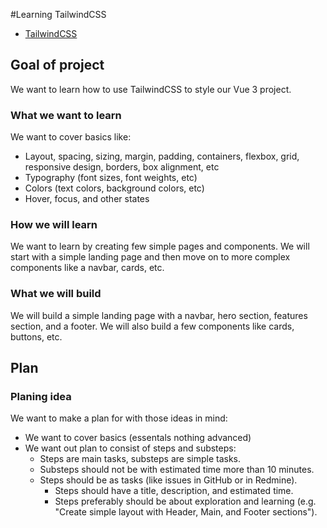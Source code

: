 #Learning TailwindCSS
- [TailwindCSS](https://tailwindcss.com/docs/installation)

## Goal of project
We want to learn how to use TailwindCSS to style our Vue 3 project.
### What we want to learn
We want to cover basics like:
- Layout, spacing, sizing, margin, padding, containers, flexbox, grid, responsive design, borders, box alignment, etc
- Typography (font sizes, font weights, etc)
- Colors (text colors, background colors, etc)
- Hover, focus, and other states

### How we will learn
We want to learn by creating few simple pages and components. We will start with a simple landing page and then move on to more complex components like a navbar, cards, etc.

### What we will build
We will build a simple landing page with a navbar, hero section, features section, and a footer. We will also build a few components like cards, buttons, etc.

## Plan
### Planing idea
We want to make a plan for with those ideas in mind:
- We want to cover basics (essentals nothing advanced)
- We want out plan to consist of steps and substeps:
  - Steps are main tasks, substeps are simple tasks.
  - Substeps should not be with estimated time more than 10 minutes.
  - Steps should be as tasks (like issues in GitHub or in Redmine).
    - Steps should have a title, description, and estimated time.
    - Steps preferably should be about exploration and learning (e.g. "Create simple layout with Header, Main, and Footer sections").
    

